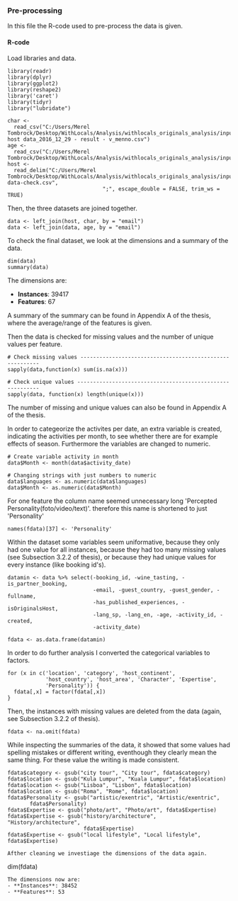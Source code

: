 ### Pre-processing

In this file the R-code used to pre-process the data is given. 

#### R-code
Load libraries and data.
```
library(readr)
library(dplyr)
library(ggplot2)
library(reshape2)
library('caret')
library(tidyr)
library("lubridate")

char <- 
  read_csv("C:/Users/Merel Tombrock/Desktop/WithLocals/Analysis/withlocals_originals_analysis/input/willems_golden host data_2016_12_29 - result - v_menno.csv")
age <- 
  read_csv("C:/Users/Merel Tombrock/Desktop/WithLocals/Analysis/withlocals_originals_analysis/input/age2.csv")
host <- 
  read_delim("C:/Users/Merel Tombrock/Desktop/WithLocals/Analysis/withlocals_originals_analysis/input/host-data-check.csv", 
                              ";", escape_double = FALSE, trim_ws = TRUE)
```
Then, the three datasets are joined together. 
```
data <- left_join(host, char, by = "email")
data <- left_join(data, age, by = "email")
```
To check the final dataset, we look at the dimensions and a summary of the data. 
```
dim(data)
summary(data)
``` 
The dimensions are:
- **Instances**: 39417
- **Features**: 67

A summary of the summary can be found in Appendix A of the thesis, where the average/range of the features is given. 

Then the data is checked for missing values and the number of unique values per feature. 
```
# Check missing values ---------------------------------------------------------
sapply(data,function(x) sum(is.na(x)))

# Check unique values ----------------------------------------------------------
sapply(data, function(x) length(unique(x)))
```
The number of missing and unique values can also be found in Appendix A of the thesis. 

In order to categeorize the activites per date, an extra variable is created,
indicating the activities per month, to see whether there are for example effects of season. 
Furthermore the variables are changed to numeric. 
```
# Create variable activity in month
data$Month <- month(data$activity_date)

# Changing strings with just numbers to numeric
data$languages <- as.numeric(data$languages)
data$Month <- as.numeric(data$Month)
```
For one feature the column name seemed unnecessary long 'Percepted Personality(foto/video/text)'.
therefore this name is shortened to just 'Personality'
```
names(fdata)[37] <- 'Personality'
```

Within the dataset some variables seem uniformative, because they only had one value for all instances,
because they had too many missing values (see Subsection 3.2.2 of thesis), or because they had 
unique values for every instance (like booking id's).
```
datamin <- data %>% select(-booking_id, -wine_tasting, -is_partner_booking, 
                           -email, -guest_country, -guest_gender, -fullname,
                           -has_published_experiences, -isOriginalsHost, 
                           -lang_sp, -lang_en, -age, -activity_id, -created,
                           -activity_date)

fdata <- as.data.frame(datamin)
```
In order to do further analysis I converted the categorical variables to factors. 
```
for (x in c('location', 'category', 'host_continent', 
            'host_country', 'host_area', 'Character', 'Expertise',
            'Personality')) {
  fdata[,x] = factor(fdata[,x])
}  
```
Then, the instances with missing values are deleted from the data (again, see Subsection 3.2.2 of thesis). 
```
fdata <- na.omit(fdata)
```
While inspecting the summaries of the data, it showed that some values had spelling mistakes or different writing,
eventhough they clearly mean the same thing. For these value the writing is made consistent. 
```
fdata$category <- gsub("city tour", "City tour", fdata$category)
fdata$location <- gsub("Kula Lumpur", "Kuala Lumpur", fdata$location)
fdata$location <- gsub("Lisboa", "Lisbon", fdata$location)
fdata$location <- gsub("Roma", "Rome", fdata$location)
fdata$Personality <- gsub("artistic/exentric", "Artistic/exentric", 
       fdata$Personality)
fdata$Expertise <- gsub("photo/art", "Photo/art", fdata$Expertise)
fdata$Expertise <- gsub("history/architecture", "History/architecture", 
                        fdata$Expertise)
fdata$Expertise <- gsub("local lifestyle", "Local lifestyle", fdata$Expertise)
```

```
Afther cleaning we investiage the dimensions of the data again. 
```
dim(fdata)
``` 
The dimensions now are:
- **Instances**: 38452
- **Features**: 53
